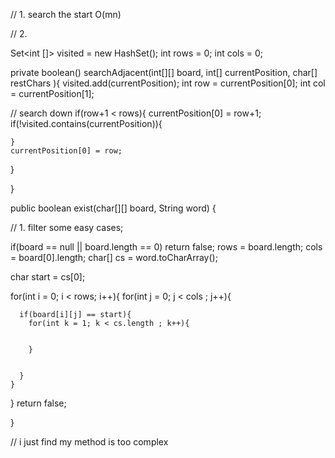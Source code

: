 // 1. search the start O(mn)

// 2.


Set<int []> visited = new HashSet();
int rows = 0;
int cols = 0;

private boolean() searchAdjacent(int[][] board, int[] currentPosition, char[] restChars ){
  visited.add(currentPosition);
  int row = currentPosition[0];
  int col = currentPosition[1];

  // search down
  if(row+1 < rows){
    currentPosition[0] = row+1;
    if(!visited.contains(currentPosition)){

    }
    currentPosition[0] = row;

  }







}

public boolean exist(char[][] board, String word) {

  // 1. filter some easy cases;

  if(board == null || board.length == 0)
    return false;
   rows = board.length;
   cols = board[0].length;
  char[] cs = word.toCharArray();

  char start = cs[0];

  for(int i = 0; i < rows; i++){
    for(int j = 0; j < cols ; j++){

      if(board[i][j] == start){
        for(int k = 1; k < cs.length ; k++){


        }


      }
    }
  }
  return false;

}

// i just find my method is too complex
